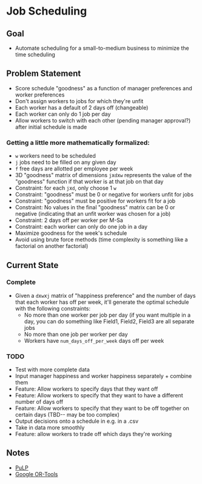 # Job Scheduling
## Goal
- Automate scheduling for a small-to-medium business to minimize the time scheduling
  
## Problem Statement
- Score schedule "goodness" as a function of manager preferences and worker preferences
- Don't assign workers to jobs for which they're unfit
- Each worker has a default of 2 days off (changeable)
- Each worker can only do 1 job per day
- Allow workers to switch with each other (pending manager approval?) after initial schedule is made
  
### Getting a little more mathematically formalized:
- `w` workers need to be scheduled
- `j` jobs need to be filled on any given day
- `f` free days are allotted per employee per week
- 3D "goodness" matrix of dimensions `j`x`d`x`w` represents the value of the "goodness" function if that worker is at that job on that day
- Constraint: for each `j`x`d`, only choose 1 `w`
- Constraint: "goodness" must be 0 or negative for workers unfit for jobs
- Constraint: "goodness" must be positive for workers fit for a job
- Constraint: No values in the final "goodness" matrix can be 0 or negative (indicating that an unfit worker was chosen for a job)
- Constraint: 2 days off per worker per M-Sa
- Constraint: each worker can only do one job in a day
- Maximize goodness for the week's schedule
- Avoid using brute force methods (time complexity is something like a factorial on another factorial)

## Current State
### Complete
- Given a `d`x`w`x`j` matrix of "happiness preference" and the number of days that each worker has off per week, it'll generate the optimal schedule with the following constraints:
  - No more than one worker per job per day (if you want multiple in a day, you can do something like Field1, Field2, Field3 are all separate jobs
  - No more than one job per worker per day
  - Workers have `num_days_off_per_week` days off per week
  
### TODO
- Test with more complete data
- Input manager happiness and worker happiness separately + combine them
- Feature: Allow workers to specify days that they want off
- Feature: Allow workers to specify that they want to have a different number of days off
- Feature: Allow workers to specify that they want to be off together on certain days (TBD-- may be too complex)
- Output decisions onto a schedule in e.g. in a .csv
- Take in data more smoothly
- Feature: allow workers to trade off which days they're working

## Notes
- [PuLP](https://coin-or.github.io/pulp/)
- [Google OR-Tools](https://developers.google.com/optimization/introduction/python)
